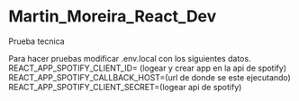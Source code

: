 # Martin_Moreira_React_Dev
Prueba tecnica

Para hacer pruebas modificar .env.local con los siguientes datos. REACT_APP_SPOTIFY_CLIENT_ID= (logear y crear app en la api de spotify)
                                                                  REACT_APP_SPOTIFY_CALLBACK_HOST=(url de donde se este ejecutando)
                                                                  REACT_APP_SPOTIFY_CLIENT_SECRET=(logear api de spotify)
